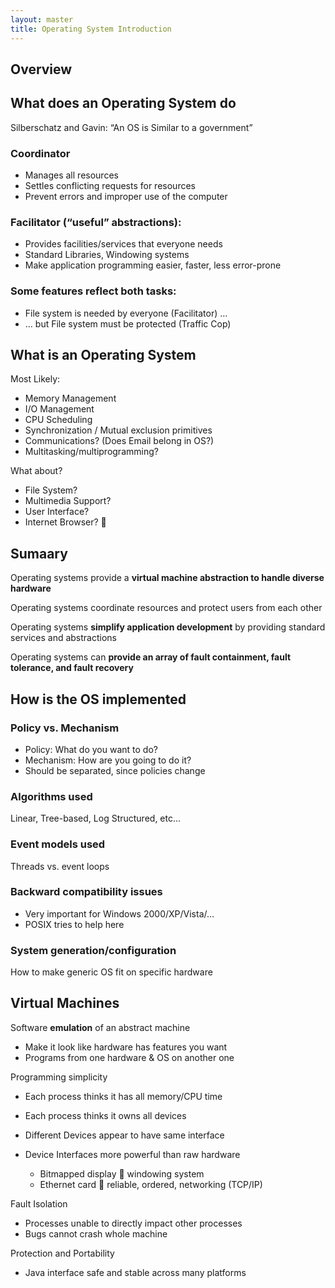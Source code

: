 ```yaml
---
layout: master
title: Operating System Introduction
---
```


## Overview
 
## What does an Operating System do

Silberschatz and Gavin: “An OS is Similar to a government”

### Coordinator

- Manages all resources
- Settles conflicting requests for resources
- Prevent errors and improper use of the computer

### Facilitator (“useful” abstractions):

- Provides facilities/services that everyone needs
- Standard Libraries, Windowing systems
- Make application programming easier, faster, less error-prone

### Some features reflect both tasks:

- File system is needed by everyone (Facilitator) …
- … but File system must be protected (Traffic Cop)


## What is an Operating System

Most Likely:

- Memory Management
- I/O Management
- CPU Scheduling
- Synchronization / Mutual exclusion primitives
- Communications? (Does Email belong in OS?)
- Multitasking/multiprogramming?

What about?

- File System?
- Multimedia Support?
- User Interface?
- Internet Browser? 

## Sumaary


Operating systems provide a **virtual machine abstraction to handle diverse hardware**

Operating systems coordinate resources and protect users from each other

Operating systems **simplify application development** by providing standard services and abstractions

Operating systems can **provide an array of fault containment, fault tolerance, and fault recovery**



## How is the OS implemented

### Policy vs. Mechanism

- Policy: What do you want to do?
- Mechanism: How are you going to do it?
- Should be separated, since policies change 

### Algorithms used

Linear, Tree-based, Log Structured, etc…

### Event models used

Threads vs. event loops

### Backward compatibility issues

- Very important for Windows 2000/XP/Vista/…
- POSIX tries to help here

### System generation/configuration

How to make generic OS fit on specific hardware


## Virtual Machines

Software **emulation** of an abstract machine

- Make it look like hardware has features you want
- Programs from one hardware & OS on another one

Programming simplicity

- Each process thinks it has all memory/CPU time
- Each process thinks it owns all devices
- Different Devices appear to have same interface
- Device Interfaces more powerful than raw hardware

    - Bitmapped display  windowing system
    - Ethernet card  reliable, ordered, networking (TCP/IP)

Fault Isolation

- Processes unable to directly impact other processes
- Bugs cannot crash whole machine

Protection and Portability

- Java interface safe and stable across many platforms
